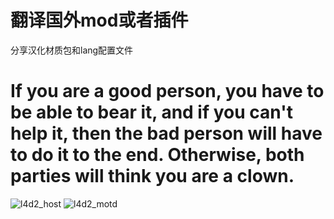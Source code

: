 # 翻译国外mod或者插件
分享汉化材质包和lang配置文件
# If you are a good person, you have to be able to bear it, and if you can't help it, then the bad person will have to do it to the end. Otherwise, both parties will think you are a clown.
![l4d2_host](https://github.com/FZDNSZYT/Chinese-translation-of-plug-ins-and-mods/assets/86947716/e669319e-de27-488a-aa2e-9ee7301c8f22)
![l4d2_motd](https://github.com/FZDNSZYT/Chinese-translation-of-plug-ins-and-mods/assets/86947716/82c5322a-45db-4c3a-9a9a-996ef46ca84c)
